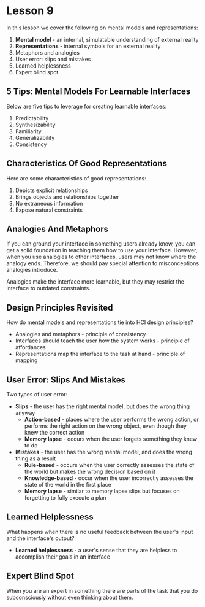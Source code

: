 # Lesson 9

In this lesson we cover the following on mental models and representations:

1. **Mental model** - an internal, simulatable understanding of external reality
2. **Representations** - internal symbols for an external reality
3. Metaphors and analogies
4. User error: slips and mistakes
5. Learned helplessness
6. Expert blind spot

## 5 Tips: Mental Models For Learnable Interfaces

Below are five tips to leverage for creating learnable interfaces:

1. Predictability
2. Synthesizability
3. Familiarity
4. Generalizability
5. Consistency

## Characteristics Of Good Representations

Here are some characteristics of good representations:

1. Depicts explicit relationships
2. Brings objects and relationships together
3. No extraneous information
4. Expose natural constraints

## Analogies And Metaphors

If you can ground your interface in something users already know, you can get a solid foundation in teaching them how to use your interface. However, when you use analogies to other interfaces, users may not know where the analogy ends. Therefore, we should pay special attention to misconceptions analogies introduce.

Analogies make the interface more learnable, but they may restrict the interface to outdated constraints.

## Design Principles Revisited

How do mental models and representations tie into HCI design principles?

- Analogies and metaphors - principle of consistency
- Interfaces should teach the user how the system works - principle of affordances
- Representations map the interface to the task at hand - principle of mapping

## User Error: Slips And Mistakes

Two types of user error:

- **Slips** - the user has the right mental model, but does the wrong thing anyway
  - **Action-based** - places where the user performs the wrong action, or performs the right action on the wrong object, even though they knew the correct action
  - **Memory lapse** - occurs when the user forgets something they knew to do
- **Mistakes** - the user has the wrong mental model, and does the wrong thing as a result
  - **Rule-based** - occurs when the user correctly assesses the state of the world but makes the wrong decision based on it
  - **Knowledge-based** - occur when the user incorrectly assesses the state of the world in the first place
  - **Memory lapse** - similar to memory lapse slips but focuses on forgetting to fully execute a plan

## Learned Helplessness

What happens when there is no useful feedback between the user's input and the interface's output?

- **Learned helplessness** - a user's sense that they are helpless to accomplish their goals in an interface

## Expert Blind Spot

When you are an expert in something there are parts of the task that you do subconsciously without even thinking about them.
